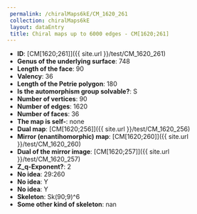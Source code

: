 ```yaml
--- 
 permalink: /chiralMaps6kE/CM_1620_261 
 collection: chiralMaps6kE
 layout: dataEntry
 title: Chiral maps up to 6000 edges - CM[1620;261]
---
```


- **ID**: [CM[1620;261]]({{ site.url }}/test/CM_1620_261)
- **Genus of the underlying surface**: 748
- **Length of the face**: 90
- **Valency**: 36
- **Length of the Petrie polygon**: 180
- **Is the automorphism group solvable?**: S
- **Number of vertices**: 90
- **Number of edges**: 1620
- **Number of faces**: 36
- **The map is self-**: none
- **Dual map**: [CM[1620;256]]({{ site.url }}/test/CM_1620_256)
- **Mirror (enantihomorphic) map**: [CM[1620;260]]({{ site.url }}/test/CM_1620_260)
- **Dual of the mirror image**: [CM[1620;257]]({{ site.url }}/test/CM_1620_257)
- **Z_q-Exponent?**: 2
- **No idea**:  29:260
- **No idea**: Y
- **No idea**: Y
- **Skeleton**: Sk(90;9)^6
- **Some other kind of skeleton**: nan
